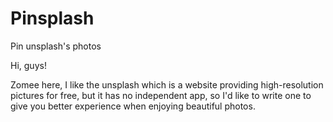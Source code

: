 # Pinsplash
Pin unsplash's photos

Hi, guys!

Zomee here, I like the unsplash which is a website providing high-resolution pictures for free, but it has no independent app, so I'd like to write one to give you better experience when enjoying beautiful photos.
